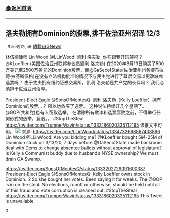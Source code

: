 ###  [:house:返回首頁](https://github.com/ourhimalayas/txt)
---

## 洛夫勒拥有Dominion的股票,排干佐治亚州沼泽 12/3
` Mike迈克小哥` [轉載自GNews](https://gnews.org/zh-hans/615519/)

林伍德律师 Lin Wood @LLinWood:
凯利·洛夫勒, 你在跟我开玩笑吗？ @KLoeffler (美国佐治亚州联邦参议员凯利·洛夫勒) 在2020年3月13日购买了500万美元至2500万美元的Dominion股票，而@GaSecofState(佐治亚州州务卿布拉德·拉芬斯佩格)在没有立法机构批准的情况下与民主党进行了幕后交易以更改缺席选票吗？ 由于丈夫拥有纽约证券交易所，凯利·洛夫勒是共产党的伙伴吗？
我们必须排干佐治亚州沼泽。

President-Elect Eagle @SonsOfMontesQ:
凯利·洛夫勒（Kelly Loeffler）拥有Dominion的股票…？ 所以她收买了选票。 这种说法持续好几个星期了。 @GOP(共和党)也有人窃取选举。 在清除所有欺诈和选票腐败之前，不得举行任何形式的选举，竞选。。 #StopTheSteaI
https://twitter.com/TrumperWavin/status/1333186020335112195
该推文不可用。
![]()![](https://gnews-media-offload.s3.amazonaws.com/wp-content/uploads/2020/12/04011203/%E6%8E%92%E5%B9%B2%E4%BD%90%E6%B2%BB%E4%BA%9A%E5%B7%9E%E6%B2%BC%E6%B3%BD.png)
来源:
https://twitter.com/LLinWood/status/1334732698867408896
Lin Wood @LLinWood:
Are you kidding me? @KLoeffler bought $5M-$25M of Dominion stock on 3/13/20, 7 days before @GaSecofState made backroom deal with Dems to change absentee ballots without approval of legislature? Is Kelly a Communist buddy due to husband’s NYSE ownership?
We must drain GA Swamp.

https://twitter.com/SonsOfMontesQ/status/1333202729091600387
President-Elect Eagle @SonsOfMontesQ:
Kelly Loeffler owns stock in Dominion…? So she bought her votes. Been saying it for weeks. The @GOP is in on the steal. No elections, runoff or otherwise, should be held until all of this fraud and vote corruption is cleaned out. #StopTheSteaI
https://twitter.com/TrumperWavin/status/1333186020335112195
This Tweet is unavailable.

0
